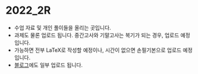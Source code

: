 # 2022_2R

* 수업 자료 및 개인 풀이들을 올리는 곳입니다.
* 과제도 물론 업로드 됩니다. 중간고사와 기말고사는 복기가 되는 경우, 업로드 예정입니다.
* 가능하면 전부 LaTeX로 작성할 예정이나, 시간이 없으면 손필기본으로 업로드 예정입니다.
* [블로그](https://dasu.tistory.com)에도 일부 업로드 됩니다.
